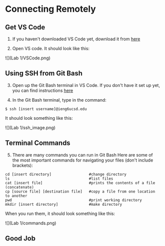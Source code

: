 # **Connecting Remotely**

## Get VS Code

1. If you haven't downloaded VS Code yet, download it from [here](https://code.visualstudio.com/download)

2. Open VS code. It should look like this:

![](Lab 1/VSCode.png)

## Using SSH from Git Bash

3. Open up the Git Bash terminal in VS Code. If you don't have it set up yet, you can find instructions [here](https://stackoverflow.com/questions/42606837/how-do-i-use-bash-on-windows-from-the-visual-studio-code-integrated-terminal/50527994#50527994)

4. In the Git Bash terminal, type in the command:
```
$ ssh [insert username]@ieng6ucsd.edu
```
It should look something like this:

![](Lab 1/ssh_image.png)

## Terminal Commands

5. There are many commands you can run in Git Bash
Here are some of the most important commands for navigating your files (don't include brackets):
```
cd [insert directory]                 #change directory
ls                                    #list files
cat [insert file]                     #prints the contents of a file (concatenate)
cp [source file] [destination file]   #copy a file from one location to another
pwd                                   #print working directory
mkdir [insert directory]              #make directory
```

When you run them, it should look something like this:

![](Lab 1/commands.png)

## Good Job
